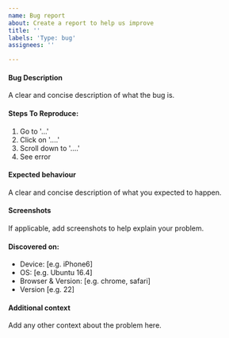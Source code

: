 ```yaml
---
name: Bug report
about: Create a report to help us improve
title: ''
labels: 'Type: bug'
assignees: ''

---
```


#### Bug Description
A clear and concise description of what the bug is.

#### Steps To Reproduce:

1. Go to '...'
2. Click on '....'
3. Scroll down to '....'
4. See error
 
#### Expected behaviour
A clear and concise description of what you expected to happen.

#### Screenshots
If applicable, add screenshots to help explain your problem.

#### Discovered on:
 - Device: [e.g. iPhone6]
 - OS: [e.g. Ubuntu 16.4]
 - Browser & Version: [e.g. chrome, safari]
 - Version [e.g. 22]

#### Additional context
Add any other context about the problem here.
